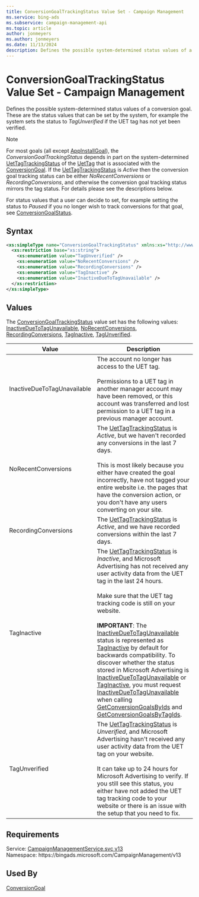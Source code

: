 ```yaml
---
title: ConversionGoalTrackingStatus Value Set - Campaign Management
ms.service: bing-ads
ms.subservice: campaign-management-api
ms.topic: article
author: jonmeyers
ms.author: jonmeyers
ms.date: 11/13/2024
description: Defines the possible system-determined status values of a conversion goal.
---
```

# ConversionGoalTrackingStatus Value Set - Campaign Management
Defines the possible system-determined status values of a conversion goal. These are the status values that can be set by the system, for example the system sets the status to *TagUnverified* if the UET tag has not yet been verified. 

> [!NOTE]
> For most goals (all except [AppInstallGoal](appinstallgoal.md)), the *ConversionGoalTrackingStatus* depends in part on the system-determined [UetTagTrackingStatus](uettagtrackingstatus.md) of the [UetTag](uettag.md) that is associated with the [ConversionGoal](conversiongoal.md). If the [UetTagTrackingStatus](uettagtrackingstatus.md) is *Active* then the conversion goal tracking status can be either *NoRecentConversions* or *RecordingConversions*, and otherwise the conversion goal tracking status mirrors the tag status. For details please see the descriptions below. 

For status values that a user can decide to set, for example setting the status to *Paused* if you no longer wish to track conversions for that goal, see [ConversionGoalStatus](conversiongoalstatus.md).   

## Syntax
```xml
<xs:simpleType name="ConversionGoalTrackingStatus" xmlns:xs="http://www.w3.org/2001/XMLSchema">
  <xs:restriction base="xs:string">
    <xs:enumeration value="TagUnverified" />
    <xs:enumeration value="NoRecentConversions" />
    <xs:enumeration value="RecordingConversions" />
    <xs:enumeration value="TagInactive" />
    <xs:enumeration value="InactiveDueToTagUnavailable" />
  </xs:restriction>
</xs:simpleType>
```

## <a name="values"></a>Values

The [ConversionGoalTrackingStatus](conversiongoaltrackingstatus.md) value set has the following values: [InactiveDueToTagUnavailable](#inactiveduetotagunavailable), [NoRecentConversions](#norecentconversions), [RecordingConversions](#recordingconversions), [TagInactive](#taginactive), [TagUnverified](#tagunverified).

|Value|Description|
|-----------|---------------|
|<a name="inactiveduetotagunavailable"></a>InactiveDueToTagUnavailable|The account no longer has access to the UET tag.<br/><br/>Permissions to a UET tag in another manager account may have been removed, or this account was transferred and lost permission to a UET tag in a previous manager account.|
|<a name="norecentconversions"></a>NoRecentConversions|The [UetTagTrackingStatus](uettagtrackingstatus.md) is *Active*, but we haven't recorded any conversions in the last 7 days.<br/><br/>This is most likely because you either have created the goal incorrectly, have not tagged your entire website i.e. the pages that have the conversion action, or you don't have any users converting on your site.|
|<a name="recordingconversions"></a>RecordingConversions|The [UetTagTrackingStatus](uettagtrackingstatus.md) is *Active*, and we have recorded conversions within the last 7 days.|
|<a name="taginactive"></a>TagInactive|The [UetTagTrackingStatus](uettagtrackingstatus.md) is *Inactive*, and Microsoft Advertising has not received any user activity data from the UET tag in the last 24 hours.<br/><br/>Make sure that the UET tag tracking code is still on your website.<br/><br/>**IMPORTANT**: The [InactiveDueToTagUnavailable](#inactiveduetotagunavailable) status is represented as [TagInactive](#taginactive) by default for backwards compatibility. To discover whether the status stored in Microsoft Advertising is [InactiveDueToTagUnavailable](#inactiveduetotagunavailable) or [TagInactive](#taginactive), you must request [InactiveDueToTagUnavailable](conversiongoaladditionalfield.md#inactiveduetotagunavailable) when calling [GetConversionGoalsByIds](getconversiongoalsbyids.md) and [GetConversionGoalsByTagIds](getconversiongoalsbytagids.md).|
|<a name="tagunverified"></a>TagUnverified|The [UetTagTrackingStatus](uettagtrackingstatus.md) is *Unverified*, and Microsoft Advertising hasn't received any user activity data from the UET tag on your website.<br/><br/>It can take up to 24 hours for Microsoft Advertising to verify. If you still see this status, you either have not added the UET tag tracking code to your website or there is an issue with the setup that you need to fix.|

## Requirements
Service: [CampaignManagementService.svc v13](https://campaign.api.bingads.microsoft.com/Api/Advertiser/CampaignManagement/v13/CampaignManagementService.svc)  
Namespace: https\://bingads.microsoft.com/CampaignManagement/v13  

## Used By
[ConversionGoal](conversiongoal.md)  
